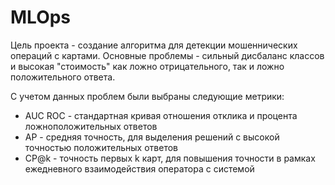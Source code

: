 # MLOps

Цель проекта - создание алгоритма для детекции мошеннических операций с картами. 
Основные проблемы - сильный дисбаланс классов и высокая "стоимость" как ложно отрицательного, так и ложно положительного ответа.

С учетом данных проблем были выбраны следующие метрики:
- AUC ROC - стандартная кривая отношения отклика и процента ложноположительных ответов
- AP - средняя точность, для выделения решений с высокой точностью положительных ответов
- CP@k - точность первых k карт, для повышения точности в рамках ежедневного взаимодействия оператора с системой
